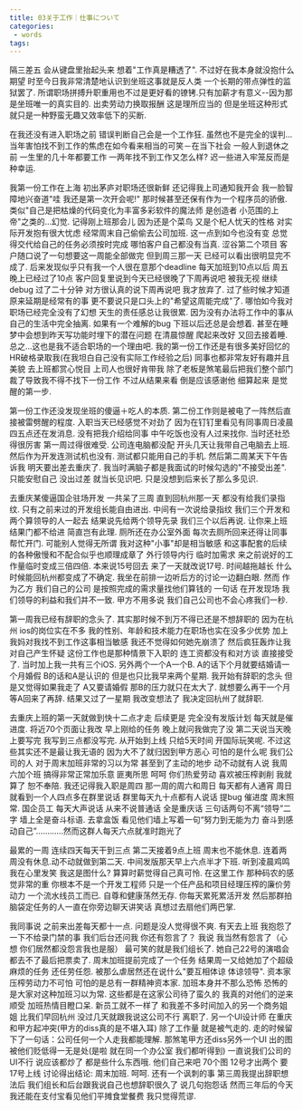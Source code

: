```yaml
---
title: 03关于工作｜仕事について
categories:
 - words
tags:
---
```

隔三差五 会从键盘里抬起头来 想着"工作真是糟透了". 不过好在我本身就没抱什么期望  时至今日我非常清楚地认识到坐班这事就是反人类 一个长期的带点弹性的监狱罢了. 所谓职场拼搏升职重用也不过是更好看的镣铐.只有加薪才有意义--因为那是坐班唯一的真实目的.  出卖劳动力换取报酬 这是理所应当的 但是坐班这种形式 就只是一种野蛮无趣又效率低下的买断. 

在我还没有进入职场之前 错误判断自己会是一个工作狂. 虽然也不是完全的误判...当年害怕找不到工作的焦虑在如今看来相当的可笑－在当下社会 一般人到退休之前 一生里的几十年都要工作 一两年找不到工作又怎么样? 迟一些进入牢笼反而是种幸运. 

我第一份工作在上海 初出茅庐对职场还很新鲜 还记得我上司通知我开会 我一脸智障地兴奋道"哇 我还是第一次开会呢!"  那时候甚至还保有作为一个程序员的骄傲. 类似"自己是把枯燥的代码变化为丰富多彩软件的魔法师 是创造者 小范围的上帝"之类的...幻觉. 记得刚上班那会儿 因为还是个菜鸟 又是个杞人忧天的性格 对实际开发抱有很大忧虑 经常周末自己偷偷去公司加班. 这一点到如今也没有变 总觉得交代给自己的任务必须按时完成 哪怕客户自己都没有当真. 涩谷第二个项目 客户随口说了一句想要这一周能全部做完 但到周三那一天 已经可以看出很明显完不成了. 后来发现似乎只有我一个人很在意那个deadline 每天加班到10点以后 周五晚上已经过了10点 客户回复里说到今天已经很晚了下周再说吧 被我无视 继续debug 过了二十分钟 对方很认真的说下周再说吧 我才放弃了. 过了些时候才知道原来延期是经常有的事 更不要说只是口头上的"希望这周能完成"了. 哪怕如今我对职场已经完全没有了幻想 天生的责任感总让我很累. 因为没有办法将工作中的事从自己的生活中完全抽离. 如果有一个难解的bug 下班以后还总是会想着. 甚至在睡梦中会想到昨天写功能时埋下的潜在问题 在清晨惊醒 爬起来改好 又回去接着睡. 总之...这也是我不适合职场的一个理由吧. 我的第一份工作还是有很多美好回忆的 HR破格录取我(在我坦白自己没有实际工作经验之后) 同事也都非常友好有趣并且美貌 去上班都赏心悦目 上司人也很好肯带我 除了老板是煞笔最后把我们整个部门裁了导致我不得不找下一份工作 不过从结果来看 倒是应该感谢他 细算起来 是觉醒的第一步.

第一份工作还没发现坐班的傻逼＋吃人的本质. 第二份工作则是被电了一阵然后直接被雷劈醒的程度. 入职当天已经感觉不对劲了 因为在钉钉里看见有同事周日凌晨四五点还在发消息. 没有把我介绍给同事 中午吃饭也没有人过来找你. 当时还社恐得很厉害 第一周过得很难受. 公司连电脑都没配 开头几天让我带自己电脑去上班. 然后作为开发连测试机也没有. 测试都只能用自己的手机.  然后第二周某天下午告诉我 明天要出差去重庆了. 我当时满脑子都是我面试的时候勾选的"不接受出差". 只能安慰自己 没出过差 就当长见识吧. 只是没想到后来长了那么多见识. 

去重庆某傻逼国企驻场开发 一共呆了三周 直到回杭州那一天 都没有给我们录指纹. 只有之前来过的开发组长能自由进出. 中间有一次说给录指纹 我们三个开发和两个算领导的人一起去 结果说先给两个领导先录 我们三个以后再说. 让你来上班 结果门都不给进 简直岂有此理.  厕所还在办公室外面 每次去厕所回来还得让同事帮忙开门. 可能别人觉得无所谓 我对这种"小事"却是相当敏感 和这事配套的后续的各种傲慢和不配合似乎也顺理成章了 外行领导内行 临时加需求 来之前说好的工作量临时变成三倍四倍. 本来说15号回去 来了一天就改说17号. 时间越拖越长 什么时候能回杭州都变成了不确定. 我坐在前排一边听后方的讨论一边翻白眼. 然而 作为乙方 我们自己的公司 是按照完成的需求量找他们算钱的 一句话 在开发现场 我们领导的利益和我们并不一致. 甲方不用多说 我们自己公司也不会心疼我们一秒. 

第一周我已经有辞职的念头了. 其实那时候不到万不得已还是不想辞职的 因为在杭州 ios的岗位实在不多 我的性别、年龄和技术能力在职场也实在没多少优势 加上我妈对我找不到工作这事相当敏感 我还不觉得如何她先崩溃了 然后疯狂轰炸让我对自己产生怀疑 这份工作也是那种情景下入职的 连工资都没有和对方谈 直接接受了. 当时加上我一共有三个iOS. 另外两个一个A一个B. A的话下个月就要结婚请一个月婚假 B的话和A是认识的 但是也只比我早来两个星期. 我开始有辞职的念头 但是又觉得如果我走了 A又要请婚假 那B的压力就只在太大了. 就想要么再干一个月等A回来了再辞. 结果又过了一星期 我改变想法了 我决定回杭州了就辞职. 

去重庆上班的第一天就做到快十二点才走 后续更是 完全没有发版计划 每天就是催进度. 将近70个页面让我改 早上刚给的任务 晚上就问我做完了没 第二天说当天晚上要写完 我写到三点都没写完. 从开始到上线 只给5天时间 开国际玩笑呢. 不过这些其实还不是最让我无语的 因为大不了就归因到甲方恶心 可怕的是什么呢 我们公司的人 对于周末加班非常的习以为常 甚至到了主动的地步 动不动就有人说 我周六加个班 搞得非常正常加乐意 匪夷所思 呵呵 你们热爱劳动 喜欢被压榨剥削 我就算了 恕不奉陪. 我还记得我入职是周四 那一周的周六和周日 每天都有人通宵 周日就看到一个人四点多在群里说话 群里每天九十点都有人说话 提bug 催进度 周末照常. 国企员工 每天大声说话 从来不说普通话 全是重庆话 三句话两句不离“领导”二字 墙上全是奋斗标语. 去拿盒饭 看见他们墙上写着一句“努力到无能为力 奋斗到感动自己”…………然而这群人每天六点就准时跑光了 

最累的一周 连续四天每天干到三点 第二天接着9点上班 周末也不能休息. 连着两周没有休息.动不动就做到第二天. 中间发版那天早上六点半才下班.  听到凌晨鸡鸣 我在心里发笑 我这是图什么?  算算时薪觉得自己真可怜. 在这里工作 那种码农的感觉非常的重 你根本不是一个开发工程师 只是一个任产品和项目经理压榨的廉价劳动力 一个流水线员工而已. 自尊和健康荡然无存. 你每天累死累活开发 然后那群拍脑袋定任务的人一直在你旁边聊天讲笑话 真想过去扇他们两巴掌. 

我同事说 之前来出差每天都十一点. 问题是没人觉得很不爽. 有天去上班 我抱怨了一下不给录门禁的事 我们后台还问我 你还有怨言了？ 我说 我当然有怨言了（心想 你们居然都没怨言我也是服） 最可笑的就是我们组长了. 她自己22号的演唱会都去不了最后把票卖了. 周末加班提前完成了一个任务 结果周一又给她加了个超级麻烦的任务 还任劳任怨. 被那么虐居然还在说什么"要互相体谅 体谅领导". 资本家压榨劳动力不可怕 可怕的是总有一群精神资本家.  加班本身并不那么恐怖 恐怖的是大家对这种加班习以为常. 这些都是在这家公司待了蛮久的 我真的对他们的逆来顺受 加班热情目瞪口呆. 新员工就不一样了 和我差不多时间加入的另一个商务姐姐 比我们早回杭州 没过几天就跟我说这公司不行 离职了. 另一个UI设计师 在重庆和甲方起冲突(甲方的diss真的是不堪入耳) 除了工作量 就是被气走的. 走的时候留下了一句话：公司任何一个人走我都能理解.  那煞笔甲方还diss另外一个UI 出的图被他们贬低得一无是处(是啦 就在同一个办公室 我们都听得到) 一直说我们公司的UI不行 说应该都炒了 都是些什么东西哦.  他们自己来吧 70个图 12号才出两个 要17号上线 讨论得出结论: 周末加班. 呵呵. 还有一个讽刺的事 第三周我提出辞职想法后 我们组长和后台跟我说自己也想辞职很久了 说几句抱怨话 然而三年后的今天 我还能在支付宝看见他们平摊食堂餐费 我只觉得荒谬. 
